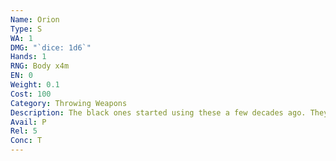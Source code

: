 ```yaml
---
Name: Orion
Type: S
WA: 1
DMG: "`dice: 1d6`"
Hands: 1
RNG: Body x4m
EN: 0
Weight: 0.1
Cost: 100
Category: Throwing Weapons
Description: The black ones started using these a few decades ago. They’re like throw- in’ knives but they’re shaped like stars. Heh, strange design, but the’re pretty damn dangerous. Quick, too.
Avail: P
Rel: 5
Conc: T
---
```

